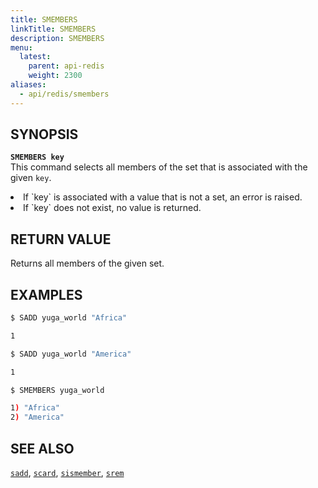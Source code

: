 ```yaml
---
title: SMEMBERS
linkTitle: SMEMBERS
description: SMEMBERS
menu:
  latest:
    parent: api-redis
    weight: 2300
aliases:
  - api/redis/smembers
---
```

## SYNOPSIS
<b>`SMEMBERS key`</b><br>
This command selects all members of the set that is associated with the given `key`.
<li>If `key` is associated with a value that is not a set, an error is raised.</li>
<li>If `key` does not exist, no value is returned.</li>

## RETURN VALUE
Returns all members of the given set.

## EXAMPLES
```{.sh .copy .separator-dollar}
$ SADD yuga_world "Africa"
```
```sh
1
```
```{.sh .copy .separator-dollar}
$ SADD yuga_world "America"
```
```sh
1
```
```{.sh .copy .separator-dollar}
$ SMEMBERS yuga_world
```
```sh
1) "Africa"
2) "America"
```

## SEE ALSO
[`sadd`](../sadd/), [`scard`](../scard/), [`sismember`](../sismember/), [`srem`](../srem/)
